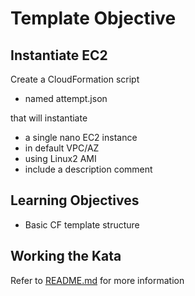 # Template Objective
## Instantiate EC2
Create a CloudFormation script 
* named attempt.json

that will instantiate
* a single nano EC2 instance
* in default VPC/AZ
* using Linux2 AMI
* include a description comment

## Learning Objectives
* Basic CF template structure

## Working the Kata
Refer to
[README.md](../../README.md)
for more information
